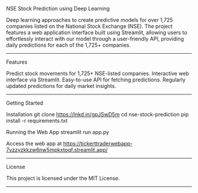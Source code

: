 NSE Stock Prediction using Deep Learning

Deep learning approaches to create predictive models for over 1,725 companies listed on the National Stock Exchange (NSE).
The project features a web application interface built using Streamlit, allowing users to effortlessly interact with our model through a user-friendly API, providing daily predictions for each of the 1,725+ companies.

----------------------------------------

Features

Predict stock movements for 1,725+ NSE-listed companies.
Interactive web interface via Streamlit.
Easy-to-use API for fetching predictions.
Regularly updated predictions for daily market insights.

----------------------------------------

Getting Started

Installation
git clone https://lnkd.in/gpJSwD5m
cd nse-stock-prediction
pip install -r requirements.txt

Running the Web App
streamlit run app.py

Access the web app at
https://tickerttraderwebapp-7vzzyzkkzw6nw5mpkxtoqf.streamlit.app/

----------------------------------------

License

This project is licensed under the MIT License.

----------------------------------------

